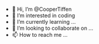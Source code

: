 - 👋 Hi, I’m @CooperTiffen
- 👀 I’m interested in coding
- 🌱 I’m currently learning ...
- 💞️ I’m looking to collaborate on ...
- 📫 How to reach me ...

<!---
CooperTiffen/CooperTiffen is a ✨ special ✨ repository because its `README.md` (this file) appears on your GitHub profile.
You can click the Preview link to take a look at your changes.
--->
